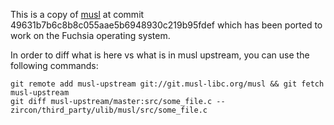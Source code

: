 This is a copy of [musl](http://www.musl-libc.org/) at commit
49631b7b6c8b8c055aae5b6948930c219b95fdef which has been ported to work
on the Fuchsia operating system.

In order to diff what is here vs what is in musl upstream, you can use
the following commands:

```
git remote add musl-upstream git://git.musl-libc.org/musl && git fetch musl-upstream
git diff musl-upstream/master:src/some_file.c -- zircon/third_party/ulib/musl/src/some_file.c
```
